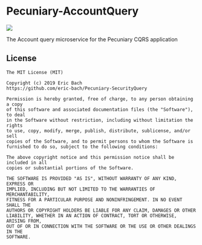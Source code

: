 # Pecuniary-AccountQuery

<a href="https://ci.appveyor.com/project/eric-bach/pecuniary-securityquery"><img src="https://ci.appveyor.com/api/projects/status/in23ydmkones633w?svg=true" /></a>

The Account query microservice for the Pecuniary CQRS application

## License

```
The MIT License (MIT)

Copyright (c) 2019 Eric Bach
https://github.com/eric-bach/Pecuniary-SecurityQuery

Permission is hereby granted, free of charge, to any person obtaining a copy
of this software and associated documentation files (the "Software"), to deal
in the Software without restriction, including without limitation the rights
to use, copy, modify, merge, publish, distribute, sublicense, and/or sell
copies of the Software, and to permit persons to whom the Software is
furnished to do so, subject to the following conditions:

The above copyright notice and this permission notice shall be included in all
copies or substantial portions of the Software.

THE SOFTWARE IS PROVIDED "AS IS", WITHOUT WARRANTY OF ANY KIND, EXPRESS OR
IMPLIED, INCLUDING BUT NOT LIMITED TO THE WARRANTIES OF MERCHANTABILITY,
FITNESS FOR A PARTICULAR PURPOSE AND NONINFRINGEMENT. IN NO EVENT SHALL THE
AUTHORS OR COPYRIGHT HOLDERS BE LIABLE FOR ANY CLAIM, DAMAGES OR OTHER
LIABILITY, WHETHER IN AN ACTION OF CONTRACT, TORT OR OTHERWISE, ARISING FROM,
OUT OF OR IN CONNECTION WITH THE SOFTWARE OR THE USE OR OTHER DEALINGS IN THE
SOFTWARE.
```